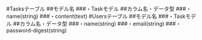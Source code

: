 #Tasksテーブル
##モデル名
###・Taskモデル
##カラム名・データ型
###・name(string)
###・content(text)
#Usersテーブル
##モデル名
###・Taskモデル
##カラム名・データ型
###・name(string)
###・email(string)
###・password-digest(string)